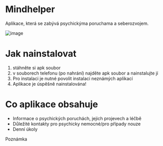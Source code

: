 # Mindhelper

Aplikace, která se zabývá psychickýma poruchama a seberozvojem. 

![image](https://user-images.githubusercontent.com/78378620/236672210-d8b514b0-cd60-49f5-b03f-95dcb5817468.png)

# Jak nainstalovat

1. stáhněte si apk soubor
2. v souborech telefonu (po nahrání) najděte apk soubor a nainstalujte jí
3. Pro instalaci je nutné povolit instalaci neznámých aplikací
4. Aplikace je úspěšně nainstalována!

# Co aplikace obsahuje
* Informace o psychických poruchách, jejich projevech a léčbě
* Důležité kontakty pro psychicky nemocné/pro případy nouze
* Denní úkoly

Poznámka
